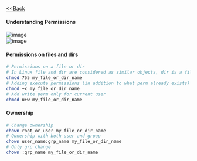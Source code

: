 [<<Back](index.md)

#### Understanding Permissions

![image](https://user-images.githubusercontent.com/13016162/66981974-e22e6300-f0d2-11e9-9eb4-2cb4210db61a.png)  
![image](https://user-images.githubusercontent.com/13016162/66982042-fb371400-f0d2-11e9-9959-bd1b09b4329f.png)  

#### Permissions on files and dirs

```bash
# Permissions on a file or dir 
# In Linux file and dir are considered as similar objects, dir is a file with pointers of its child objs
chmod 755 my_file_or_dir_name
# Adding execute permissions (in addition to what perm already exists)
chmod +x my_file_or_dir_name
# Add write perm only for current user
chmod u+w my_file_or_dir_name
```

#### Ownership

```bash
# Change ownership
chown root_or_user my_file_or_dir_name
# Ownership with both user and group
chown user_name:grp_name my_file_or_dir_name
# Only grp change
chown :grp_name my_file_or_dir_name
```


